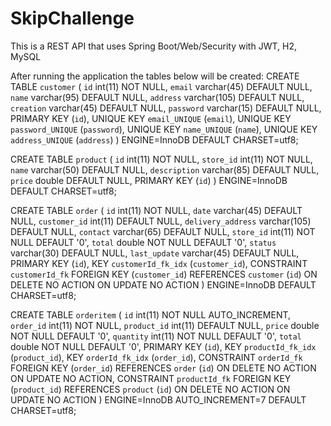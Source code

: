 # SkipChallenge
This is a REST API that uses Spring Boot/Web/Security with JWT, H2, MySQL

After running the application the tables below will be created:
CREATE TABLE `customer` (
  `id` int(11) NOT NULL,
  `email` varchar(45) DEFAULT NULL,
  `name` varchar(95) DEFAULT NULL,
  `address` varchar(105) DEFAULT NULL,
  `creation` varchar(45) DEFAULT NULL,
  `password` varchar(15) DEFAULT NULL,
  PRIMARY KEY (`id`),
  UNIQUE KEY `email_UNIQUE` (`email`),
  UNIQUE KEY `password_UNIQUE` (`password`),
  UNIQUE KEY `name_UNIQUE` (`name`),
  UNIQUE KEY `address_UNIQUE` (`address`)
) ENGINE=InnoDB DEFAULT CHARSET=utf8;


CREATE TABLE `product` (
  `id` int(11) NOT NULL,
  `store_id` int(11) NOT NULL,
  `name` varchar(50) DEFAULT NULL,
  `description` varchar(85) DEFAULT NULL,
  `price` double DEFAULT NULL,
  PRIMARY KEY (`id`)
) ENGINE=InnoDB DEFAULT CHARSET=utf8;

CREATE TABLE `order` (
  `id` int(11) NOT NULL,
  `date` varchar(45) DEFAULT NULL,
  `customer_id` int(11) DEFAULT NULL,
  `delivery_address` varchar(105) DEFAULT NULL,
  `contact` varchar(65) DEFAULT NULL,
  `store_id` int(11) NOT NULL DEFAULT '0',
  `total` double NOT NULL DEFAULT '0',
  `status` varchar(30) DEFAULT NULL,
  `last_update` varchar(45) DEFAULT NULL,
  PRIMARY KEY (`id`),
  KEY `customerId_fk_idx` (`customer_id`),
  CONSTRAINT `customerId_fk` FOREIGN KEY (`customer_id`) REFERENCES `customer` (`id`) ON DELETE NO ACTION ON UPDATE NO ACTION
) ENGINE=InnoDB DEFAULT CHARSET=utf8;

CREATE TABLE `orderitem` (
  `id` int(11) NOT NULL AUTO_INCREMENT,
  `order_id` int(11) NOT NULL,
  `product_id` int(11) DEFAULT NULL,
  `price` double NOT NULL DEFAULT '0',
  `quantity` int(11) NOT NULL DEFAULT '0',
  `total` double NOT NULL DEFAULT '0',
  PRIMARY KEY (`id`),
  KEY `productId_fk_idx` (`product_id`),
  KEY `orderId_fk_idx` (`order_id`),
  CONSTRAINT `orderId_fk` FOREIGN KEY (`order_id`) REFERENCES `order` (`id`) ON DELETE NO ACTION ON UPDATE NO ACTION,
  CONSTRAINT `productId_fk` FOREIGN KEY (`product_id`) REFERENCES `product` (`id`) ON DELETE NO ACTION ON UPDATE NO ACTION
) ENGINE=InnoDB AUTO_INCREMENT=7 DEFAULT CHARSET=utf8;
